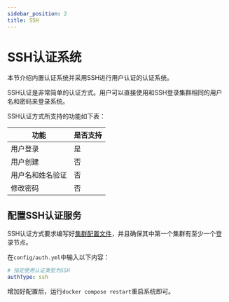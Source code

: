```yaml
---
sidebar_position: 2
title: SSH 
---
```


# SSH认证系统

本节介绍内置认证系统并采用SSH进行用户认证的认证系统。

SSH认证是非常简单的认证方式。用户可以直接使用和SSH登录集群相同的用户名和密码来登录系统。

SSH认证方式所支持的功能如下表：

| 功能             | 是否支持 |
| ---------------- | -------- |
| 用户登录         | 是       |
| 用户创建         | 否       |
| 用户名和姓名验证 | 否       |
| 修改密码         | 否       |

## 配置SSH认证服务

SSH认证方式要求编写好[集群配置文件](../clusterConfig.md)，并且确保其中第一个集群有至少一个登录节点。

在`config/auth.yml`中输入以下内容：

```yaml title="config/auth.yml"
# 指定使用认证类型为SSH
authType: ssh
```

增加好配置后，运行`docker compose restart`重启系统即可。
